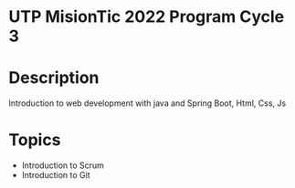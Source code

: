 # UTP MisionTic 2022 Program Cycle 3

# Description

Introduction to web development with java and Spring Boot, Html, Css, Js

# Topics

- Introduction to Scrum
- Introduction to Git
